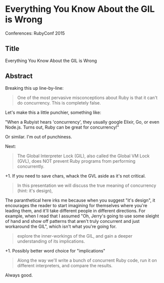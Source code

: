 # Everything You Know About the GIL is Wrong

Conferences: RubyConf 2015

## Title

Everything You Know About the GIL is Wrong

## Abstract

Breaking this up line-by-line:

> One of the most pervasive misconceptions about Ruby is that it can't do concurrency. This is completely false. 

Let's make this a little punchier, something like:

"When a Rubyist hears 'concurrency', they usually google Elixir, Go, or even Node.js. Turns out, Ruby can be great for concurrency!"

Or similar. I'm out of punchiness.

Next:

> The Global Interpreter Lock (GIL), also called the Global VM Lock (GVL), does NOT prevent Ruby programs from performing concurrently. 

+1. If you need to save chars, whack the GVL aside as it's not critical.

> In this presentation we will discuss the true meaning of concurrency (hint: it's design),

The paranthetical here irks me because when you suggest "it's design", it encourages the reader to start imagining for themselves where you're leading them, and it'll take different people in different directions. For example, when I read that I assumed "Oh, Jerry's going to use some sleight of hand and show off patterns that aren't truly concurrent and just workaround the GIL", which isn't what you're going for.

> explore the inner-workings of the GIL, and gain a deeper understanding of its implications. 

+1. Possibly better word choice for "implications"

> Along the way we'll write a bunch of concurrent Ruby code, run it on different interpreters, and compare the results.

Always good.
